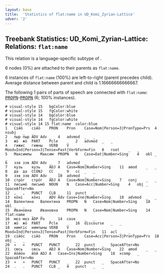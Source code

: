```yaml
---
layout: base
title:  'Statistics of flat:name in UD_Komi_Zyrian-Lattice'
udver: '2'
---
```


## Treebank Statistics: UD_Komi_Zyrian-Lattice: Relations: `flat:name`

This relation is a language-specific subtype of .

6 nodes (0%) are attached to their parents as `flat:name`.

6 instances of `flat:name` (100%) are left-to-right (parent precedes child).
Average distance between parent and child is 1.16666666666667.

The following 1 pairs of parts of speech are connected with `flat:name`: <tt><a href="kpv_lattice-pos-PROPN.html">PROPN</a></tt>-<tt><a href="kpv_lattice-pos-PROPN.html">PROPN</a></tt> (6; 100% instances).


~~~ conllu
# visual-style 15	bgColor:blue
# visual-style 15	fgColor:white
# visual-style 14	bgColor:blue
# visual-style 14	fgColor:white
# visual-style 14 15 flat:name	color:blue
1	Сійӧ	сійӧ	PRON	Pron	Case=Nom|Person=3|PronType=Prs	4	nsubj	_	_
2	пыр	пыр	ADV	Adv	_	4	advmod	_	_
3	жӧ	жӧ	PART	Pcle	_	2	advmod	_	_
4	гижис	гижны	VERB	V	Mood=Ind|Person=3|Tense=Past|VerbForm=Fin	0	root	_	_
5	Максимлы	Максим	PROPN	N	Case=Dat|Number=Sing	4	obl	_	_
6	зэв	зэв	ADV	Adv	_	7	advmod	_	_
7	кузь	кузь	ADJ	A	Case=Nom|Number=Sing	11	amod	_	_
8	да	да	CCONJ	CC	_	9	cc	_	_
9	зэв	зэв	ADV	Adv	_	10	advmod	_	_
10	стрӧг	стрӧг	ADJ	A	Case=Nom|Number=Sing	7	conj	_	_
11	письмӧ	письмӧ	NOUN	N	Case=Acc|Number=Sing	4	obj	_	SpaceAfter=No
12	,	,	PUNCT	CLB	_	11	punct	_	_
13	кӧні	кӧні	ADV	Adv	Case=Ine|Number=Sing	18	advmod	_	_
14	Валентина	Валентина	PROPN	N	Case=Nom|Number=Sing	18	obl	_	_
15	Ивановна	Ивановна	PROPN	N	Case=Nom|Number=Sing	14	flat:name	_	_
16	моз	моз	ADP	Po	_	14	case	_	_
17	жӧ	жӧ	PART	Pcle	_	16	discourse	_	_
18	нимтіс	нимтыны	VERB	V	Mood=Ind|Person=3|Tense=Past|VerbForm=Fin	11	acl	_	_
19	сійӧс	сійӧ	PRON	Pron	Case=Acc|Person=3|PronType=Prs	18	obj	_	_
20	«	«	PUNCT	PUNCT	_	22	punct	_	SpaceAfter=No
21	сюсь	сюсь	ADJ	A	Case=Nom|Number=Sing	22	amod	_	_
22	йӧйӧн	йӧй	ADJ	A	Case=Ins|Number=Sing	18	xcomp	_	SpaceAfter=No
23	»	»	PUNCT	PUNCT	_	22	punct	_	SpaceAfter=No
24	.	.	PUNCT	CLB	_	4	punct	_	_

~~~


